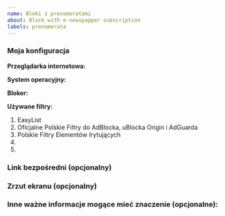 ```yaml
---
name: Bloki z prenumeratami
about: Block with e-newspapper subscription
labels: prenumerata
---
```


<!--
Dziękujemy za zgłoszenie do Polskich Filtrów Elementów Irytujących!
Thanks for reporting to Polish Annoyance Filters!
-->

### Moja konfiguracja <!--My configuration-->
**Przeglądarka internetowa:** <!--Web browser-->

**System operacyjny:** <!--Operating system-->

**Bloker:** <!--Blocker-->

**Używane filtry:** <!--Filter lists-->
1. EasyList
2. Oficjalne Polskie Filtry do AdBlocka, uBlocka Origin i AdGuarda
3. Polskie Filtry Elementów Irytujących
4. 
5. 


### Link bezpośredni (opcjonalny) <!--Direct link (optional)-->
<!--
Wstaw tutaj link bezpośredni do strony, na której występuje element albo błąd.
Insert here a direct link to the page, where the element or bug occurs.
-->


### Zrzut ekranu (opcjonalny) <!--Screenshot (optional)-->
<!--
Przeciągnij tutaj swój zrzut lub zamieść do niego link.
Drag and drop your screenshot here or place a link to it.
-->


<!--Other important information that may be relevant (optional)-->
### Inne ważne informacje mogące mieć znaczenie (opcjonalne):
<!--
Coś co nie da się opisać wizualnie, etapy odtworzenia problemu (co doprowadziło do błędu) albo twoja metoda rozwiązania problemu.
Something that cannot be described visually, the stages of reproducing the problem (which led to the error) or your method of solving the problem.
-->

